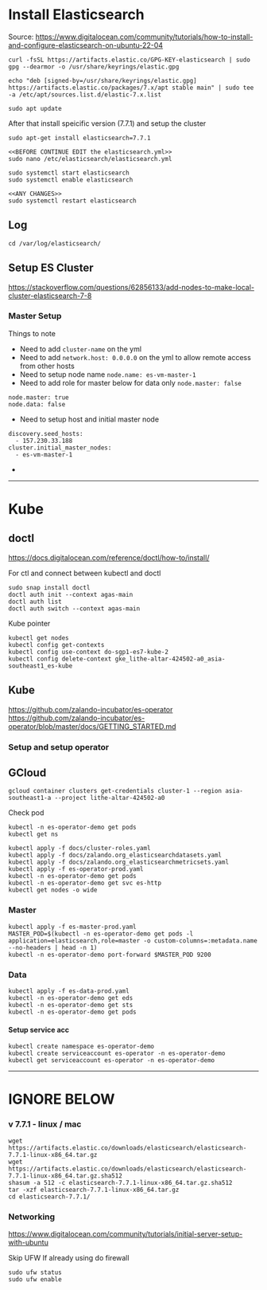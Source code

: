 # Install Elasticsearch

Source: https://www.digitalocean.com/community/tutorials/how-to-install-and-configure-elasticsearch-on-ubuntu-22-04

```
curl -fsSL https://artifacts.elastic.co/GPG-KEY-elasticsearch | sudo gpg --dearmor -o /usr/share/keyrings/elastic.gpg

echo "deb [signed-by=/usr/share/keyrings/elastic.gpg] https://artifacts.elastic.co/packages/7.x/apt stable main" | sudo tee -a /etc/apt/sources.list.d/elastic-7.x.list

sudo apt update
```

After that install speicific version (7.7.1) and setup the cluster

```
sudo apt-get install elasticsearch=7.7.1

<<BEFORE CONTINUE EDIT the elasticsearch.yml>>
sudo nano /etc/elasticsearch/elasticsearch.yml

sudo systemctl start elasticsearch
sudo systemctl enable elasticsearch

<<ANY CHANGES>>
sudo systemctl restart elasticsearch
```

## Log

```
cd /var/log/elasticsearch/
```

## Setup ES Cluster
https://stackoverflow.com/questions/62856133/add-nodes-to-make-local-cluster-elasticsearch-7-8

### Master Setup
Things to note
- Need to add `cluster-name` on the yml
- Need to add `network.host: 0.0.0.0` on the yml to allow remote access from other hosts
- Need to setup node name `node.name: es-vm-master-1`
- Need to add role for master below for data only `node.master: false`
```
node.master: true
node.data: false
```
- Need to setup host and initial master node
```
discovery.seed_hosts:
  - 157.230.33.188
cluster.initial_master_nodes:
  - es-vm-master-1
```
- 

***

# Kube

## doctl
https://docs.digitalocean.com/reference/doctl/how-to/install/

For ctl and connect between kubectl and doctl

```
sudo snap install doctl
doctl auth init --context agas-main
doctl auth list
doctl auth switch --context agas-main
```


Kube pointer
```
kubectl get nodes
kubectl config get-contexts
kubectl config use-context do-sgp1-es7-kube-2
kubectl config delete-context gke_lithe-altar-424502-a0_asia-southeast1_es-kube
```

## Kube
https://github.com/zalando-incubator/es-operator
https://github.com/zalando-incubator/es-operator/blob/master/docs/GETTING_STARTED.md

### Setup and setup operator

## GCloud

```
gcloud container clusters get-credentials cluster-1 --region asia-southeast1-a --project lithe-altar-424502-a0

```

Check pod
```
kubectl -n es-operator-demo get pods
kubectl get ns
```


```
kubectl apply -f docs/cluster-roles.yaml
kubectl apply -f docs/zalando.org_elasticsearchdatasets.yaml
kubectl apply -f docs/zalando.org_elasticsearchmetricsets.yaml
kubectl apply -f es-operator-prod.yaml
kubectl -n es-operator-demo get pods
kubectl -n es-operator-demo get svc es-http
kubectl get nodes -o wide
```

### Master
```
kubectl apply -f es-master-prod.yaml
MASTER_POD=$(kubectl -n es-operator-demo get pods -l application=elasticsearch,role=master -o custom-columns=:metadata.name --no-headers | head -n 1)
kubectl -n es-operator-demo port-forward $MASTER_POD 9200
```

### Data
```
kubectl apply -f es-data-prod.yaml
kubectl -n es-operator-demo get eds
kubectl -n es-operator-demo get sts
kubectl -n es-operator-demo get pods
```

#### Setup service acc

```
kubectl create namespace es-operator-demo
kubectl create serviceaccount es-operator -n es-operator-demo
kubectl get serviceaccount es-operator -n es-operator-demo

```


*** 

# IGNORE BELOW
### v 7.7.1 - linux / mac
```
wget https://artifacts.elastic.co/downloads/elasticsearch/elasticsearch-7.7.1-linux-x86_64.tar.gz
wget https://artifacts.elastic.co/downloads/elasticsearch/elasticsearch-7.7.1-linux-x86_64.tar.gz.sha512
shasum -a 512 -c elasticsearch-7.7.1-linux-x86_64.tar.gz.sha512 
tar -xzf elasticsearch-7.7.1-linux-x86_64.tar.gz
cd elasticsearch-7.7.1/ 

```

### Networking
https://www.digitalocean.com/community/tutorials/initial-server-setup-with-ubuntu

Skip UFW If already using do firewall
```
sudo ufw status
sudo ufw enable
```